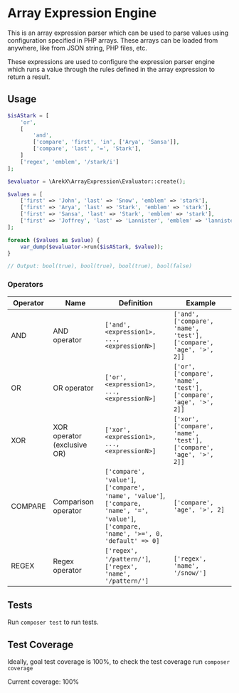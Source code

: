 # Array Expression Engine

This is an array expression parser which can be used to parse values using
configuration specified in PHP arrays. These arrays can be loaded from anywhere,
like from JSON string, PHP files, etc.

These expressions are used to configure the expression parser engine which
runs a value through the rules defined in the array expression to return a result.

## Usage

```php
$isAStark = [
    'or',
    [
        'and',
        ['compare', 'first', 'in', ['Arya', 'Sansa']],
        ['compare', 'last', '=', 'Stark'],
    ]
    ['regex', 'emblem', '/stark/i']
];

$evaluator = \ArekX\ArrayExpression\Evaluator::create();

$values = [
    ['first' => 'John', 'last' => 'Snow', 'emblem' => 'stark'],
    ['first' => 'Arya', 'last' => 'Stark', 'emblem' => 'stark'],
    ['first' => 'Sansa', 'last' => 'Stark', 'emblem' => 'stark'],
    ['first' => 'Joffrey', 'last' => 'Lannister', 'emblem' => 'lannister']
];

foreach ($values as $value) {
    var_dump($evaluator->run($isAStark, $value));
}

// Output: bool(true), bool(true), bool(true), bool(false)
```

### Operators

Operator | Name | Definition | Example
-------- | ---- | ---------- | -------
AND | AND operator  | `['and', <expression1>, ..., <expressionN>]` | `['and', ['compare', 'name', 'test'], ['compare', 'age', '>', 2]]`  
OR | OR operator  | `['or', <expression1>, ..., <expressionN>]` | `['or', ['compare', 'name', 'test'], ['compare', 'age', '>', 2]]`
XOR | XOR operator (exclusive OR)  | `['xor', <expression1>, ..., <expressionN>]` | `['xor', ['compare', 'name', 'test'], ['compare', 'age', '>', 2]]`
COMPARE | Comparison operator | `['compare', 'value']`,<br> `['compare', 'name', 'value']`,<br> `['compare, 'name', '=', 'value']`,<br>`['compare, 'name', '>=', 0, 'default' => 0]` | `['compare', 'age', '>', 2]`
REGEX | Regex operator | `['regex', '/pattern/']`, `['regex', 'name', '/pattern/']` | `['regex', 'name', '/snow/']`


## Tests

Run `composer test` to run tests.

## Test Coverage

Ideally, goal test coverage is 100%, to check the test coverage run `composer coverage`

Current coverage: 100%